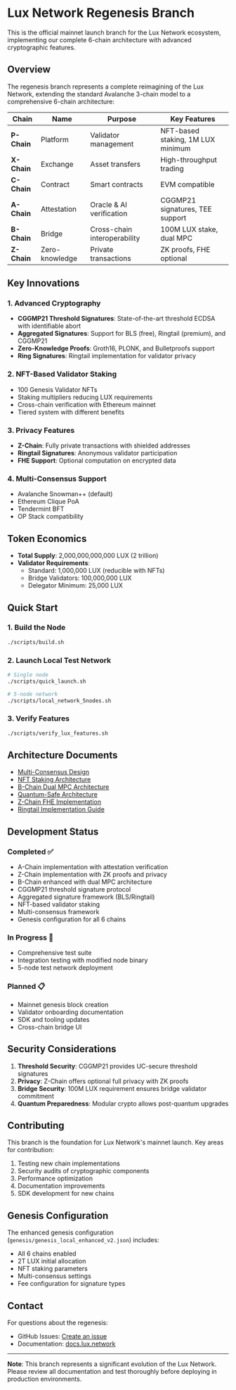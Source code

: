 # Lux Network Regenesis Branch

This is the official mainnet launch branch for the Lux Network ecosystem, implementing our complete 6-chain architecture with advanced cryptographic features.

## Overview

The regenesis branch represents a complete reimagining of the Lux Network, extending the standard Avalanche 3-chain model to a comprehensive 6-chain architecture:

| Chain | Name | Purpose | Key Features |
|-------|------|---------|--------------|
| **P-Chain** | Platform | Validator management | NFT-based staking, 1M LUX minimum |
| **X-Chain** | Exchange | Asset transfers | High-throughput trading |
| **C-Chain** | Contract | Smart contracts | EVM compatible |
| **A-Chain** | Attestation | Oracle & AI verification | CGGMP21 signatures, TEE support |
| **B-Chain** | Bridge | Cross-chain interoperability | 100M LUX stake, dual MPC |
| **Z-Chain** | Zero-knowledge | Private transactions | ZK proofs, FHE optional |

## Key Innovations

### 1. Advanced Cryptography
- **CGGMP21 Threshold Signatures**: State-of-the-art threshold ECDSA with identifiable abort
- **Aggregated Signatures**: Support for BLS (free), Ringtail (premium), and CGGMP21
- **Zero-Knowledge Proofs**: Groth16, PLONK, and Bulletproofs support
- **Ring Signatures**: Ringtail implementation for validator privacy

### 2. NFT-Based Validator Staking
- 100 Genesis Validator NFTs
- Staking multipliers reducing LUX requirements
- Cross-chain verification with Ethereum mainnet
- Tiered system with different benefits

### 3. Privacy Features
- **Z-Chain**: Fully private transactions with shielded addresses
- **Ringtail Signatures**: Anonymous validator participation
- **FHE Support**: Optional computation on encrypted data

### 4. Multi-Consensus Support
- Avalanche Snowman++ (default)
- Ethereum Clique PoA
- Tendermint BFT
- OP Stack compatibility

## Token Economics

- **Total Supply**: 2,000,000,000,000 LUX (2 trillion)
- **Validator Requirements**:
  - Standard: 1,000,000 LUX (reducible with NFTs)
  - Bridge Validators: 100,000,000 LUX
  - Delegator Minimum: 25,000 LUX

## Quick Start

### 1. Build the Node
```bash
./scripts/build.sh
```

### 2. Launch Local Test Network
```bash
# Single node
./scripts/quick_launch.sh

# 5-node network
./scripts/local_network_5nodes.sh
```

### 3. Verify Features
```bash
./scripts/verify_lux_features.sh
```

## Architecture Documents

- [Multi-Consensus Design](MULTI_CONSENSUS_DESIGN.md)
- [NFT Staking Architecture](NFT_STAKING_ARCHITECTURE.md)
- [B-Chain Dual MPC Architecture](B_CHAIN_DUAL_MPC_ARCHITECTURE.md)
- [Quantum-Safe Architecture](QUANTUM_SAFE_UNIFIED_ARCHITECTURE.md)
- [Z-Chain FHE Implementation](Z_CHAIN_FHE_IMPLEMENTATION.md)
- [Ringtail Implementation Guide](RINGTAIL_IMPLEMENTATION_GUIDE.md)

## Development Status

### Completed ✅
- A-Chain implementation with attestation verification
- Z-Chain implementation with ZK proofs and privacy
- B-Chain enhanced with dual MPC architecture
- CGGMP21 threshold signature protocol
- Aggregated signature framework (BLS/Ringtail)
- NFT-based validator staking
- Multi-consensus framework
- Genesis configuration for all 6 chains

### In Progress 🚧
- Comprehensive test suite
- Integration testing with modified node binary
- 5-node test network deployment

### Planned 📋
- Mainnet genesis block creation
- Validator onboarding documentation
- SDK and tooling updates
- Cross-chain bridge UI

## Security Considerations

1. **Threshold Security**: CGGMP21 provides UC-secure threshold signatures
2. **Privacy**: Z-Chain offers optional full privacy with ZK proofs
3. **Bridge Security**: 100M LUX requirement ensures bridge validator commitment
4. **Quantum Preparedness**: Modular crypto allows post-quantum upgrades

## Contributing

This branch is the foundation for Lux Network's mainnet launch. Key areas for contribution:

1. Testing new chain implementations
2. Security audits of cryptographic components
3. Performance optimization
4. Documentation improvements
5. SDK development for new chains

## Genesis Configuration

The enhanced genesis configuration (`genesis/genesis_local_enhanced_v2.json`) includes:
- All 6 chains enabled
- 2T LUX initial allocation
- NFT staking parameters
- Multi-consensus settings
- Fee configuration for signature types

## Contact

For questions about the regenesis:
- GitHub Issues: [Create an issue](https://github.com/luxfi/node/issues)
- Documentation: [docs.lux.network](https://docs.lux.network)

---

**Note**: This branch represents a significant evolution of the Lux Network. Please review all documentation and test thoroughly before deploying in production environments.